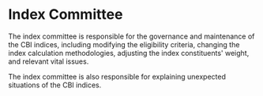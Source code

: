 # Index Committee

The index committee is responsible for the governance and maintenance of the CBI indices, including modifying the eligibility criteria, changing the index calculation methodologies, adjusting the index constituents' weight, and relevant vital issues.&#x20;

The index committee is also responsible for explaining unexpected situations of the CBI indices.
